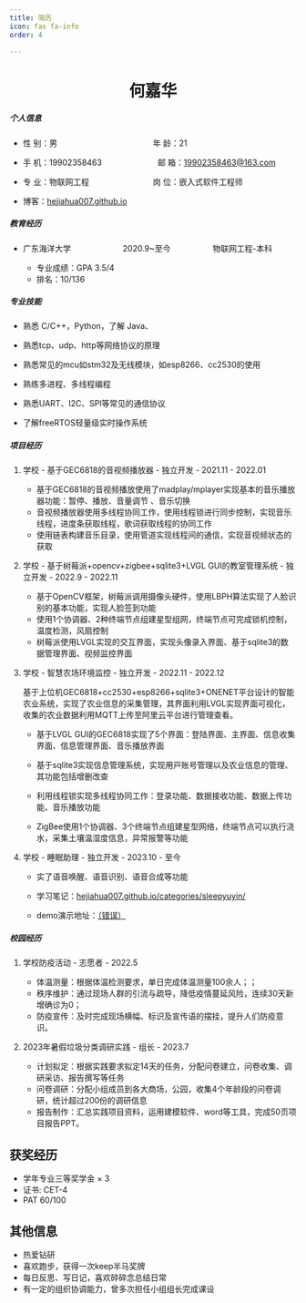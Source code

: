 ```yaml
---
title: 简历
icon: fas fa-info
order: 4

---
```


<center>
     <h1>何嘉华</h1>
 </center>

##### 个人信息

- 性 别：男&emsp;&emsp;&emsp;&emsp;&emsp;&emsp;&emsp;&emsp;&emsp;&emsp;&emsp;&emsp;年 龄：21

- 手 机：19902358463&emsp;&emsp;&emsp;&emsp;&emsp;&emsp;&emsp;邮 箱：[19902358463@163.com](mailto:19902358463@163.com)

- 专 业：物联网工程&emsp;&emsp;&emsp;&emsp;&emsp;&emsp;&emsp;&emsp;岗 位：嵌入式软件工程师
- 博客：[hejiahua007.github.io](https://hejiahua007.github.io/)

##### 教育经历

- 广东海洋大学       2020.9~至今      物联网工程-本科
  
  - 专业成绩：GPA 3.5/4 
  - 排名：10/136

##### 专业技能

- 熟悉 C/C++，Python，了解 Java、

- 熟悉tcp、udp、http等⽹络协议的原理

- 熟悉常⻅的mcu如stm32及⽆线模块，如esp8266、cc2530的使⽤

- 熟练多进程、多线程编程

- 熟悉UART、I2C、SPI等常⻅的通信协议

- 了解freeRTOS轻量级实时操作系统

##### 项目经历

1. 学校 - 基于GEC6818的⾳视频播放器 - 独立开发 - 2021.11 - 2022.01
   
   -  基于GEC6818的⾳视频播放使⽤了madplay/mplayer实现基本的⾳乐播放器功能：暂停、播放、⾳量调节 、⾳乐切换
   - ⾳视频播放器使⽤多线程协同⼯作，使⽤线程锁进⾏同步控制，实现⾳乐线程，进度条获取线程，歌词获取线程的协同⼯作
   - 使⽤链表构建⾳乐⽬录，使⽤管道实现线程间的通信，实现⾳视频状态的获取

2. 学校 - 基于树莓派+opencv+zigbee+sqlite3+LVGL GUI的教室管理系统 - 独立开发 - 2022.9 - 2022.11
   
   - 基于OpenCV框架，树莓派调⽤摄像头硬件，使⽤LBPH算法实现了⼈脸识别的基本功能，实现⼈脸签到功能
   - 使⽤1个协调器、2种终端节点组建星型组⽹，终端节点可完成锁机控制，温度检测，⻛扇控制
   -  树莓派使⽤LVGL实现的交互界⾯，实现头像录⼊界⾯、基于sqlite3的数据管理界⾯、视频监控界⾯

3. 学校 - 智慧农场环境监控 - 独立开发 - 2022.11 - 2022.12

   基于上位机GEC6818+cc2530+esp8266+sqlite3+ONENET平台设计的智能农业系统，实现了农业信息的采集管理，其界⾯利⽤LVGL实现界⾯可视化，收集的农业数据利⽤MQTT上传⾄阿⾥云平台进⾏管理查看。
   
   - 基于LVGL GUI的GEC6818实现了5个界⾯：登陆界⾯、主界⾯、信息收集界⾯、信息管理界⾯、⾳乐播放界⾯
   
   - 基于sqlite3实现信息管理系统，实现⽤⼾账号管理以及农业信息的管理、其功能包括增删改查
   
   - 利⽤线程锁实现多线程协同⼯作：登录功能、数据接收功能、数据上传功能、⾳乐播放功能

   - ZigBee使⽤1个协调器、3个终端节点组建星型⽹络，终端节点可以执⾏浇⽔，采集⼟壤温湿度信息，异常报警等功能

4. 学校 - 睡眠助理 - 独立开发 - 2023.10 - 至今
   
   - 实了语音唤醒、语音识别、语音合成等功能
   
   - 学习笔记：[hejiahua007.github.io/categories/sleepyuyin/](https://hejiahua007.github.io/categories/sleepyuyin/)
   
   - demo演示地址：[（错误）](https://www.bilibili.com/video/BV1pa411W7tq)

##### 校园经历

1. 学校防疫活动 - 志愿者 - 2022.5
   
   - 体温测量：根据体温检测要求，单日完成体温测量100余人；；
   - 秩序维护：通过现场人群的引流与疏导，降低疫情蔓延风险，连续30天新增确诊为0；
   - 防疫宣传：及时完成现场横幅、标识及宣传语的摆挂，提升人们防疫意识。

2. 2023年暑假垃圾分类调研实践 - 组长 - 2023.7
   
   - 计划拟定：根据实践要求拟定14天的任务，分配问卷建立，问卷收集、调研采访、报告撰写等任务
   - 问卷调研：分配小组成员到各大商场，公园，收集4个年龄段的问卷调研，统计超过200份的调研信息
   - 报告制作：汇总实践项目资料，运用建模软件、word等工具，完成50页项目报告PPT。

## 获奖经历

- 学年专业三等奖学金 × 3
- 证书: CET-4
- PAT 60/100

## 其他信息

- 热爱钻研
- 喜欢跑步，获得⼀次keep半⻢奖牌
- 每日反思、写⽇记，喜欢碎碎念总结⽇常
- 有⼀定的组织协调能⼒，曾多次担任⼩组组⻓完成课设
